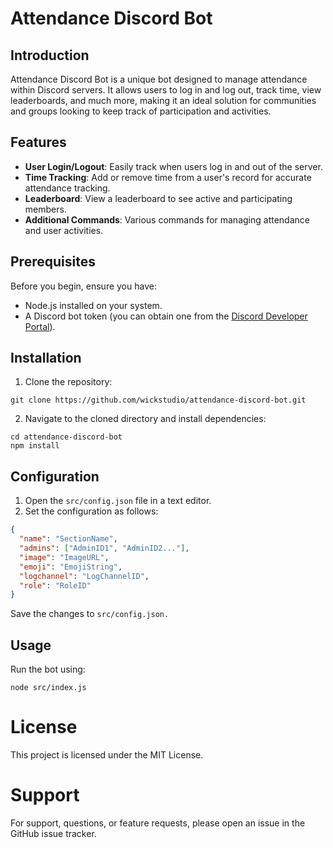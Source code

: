 # Attendance Discord Bot

## Introduction
Attendance Discord Bot is a unique bot designed to manage attendance within Discord servers. It allows users to log in and log out, track time, view leaderboards, and much more, making it an ideal solution for communities and groups looking to keep track of participation and activities.

## Features
- **User Login/Logout**: Easily track when users log in and out of the server.
- **Time Tracking**: Add or remove time from a user's record for accurate attendance tracking.
- **Leaderboard**: View a leaderboard to see active and participating members.
- **Additional Commands**: Various commands for managing attendance and user activities.

## Prerequisites
Before you begin, ensure you have:
- Node.js installed on your system.
- A Discord bot token (you can obtain one from the [Discord Developer Portal](https://discord.com/developers/applications)).

## Installation
1. Clone the repository:
```
git clone https://github.com/wickstudio/attendance-discord-bot.git
```
2. Navigate to the cloned directory and install dependencies:
```
cd attendance-discord-bot
npm install
```
## Configuration
1. Open the `src/config.json` file in a text editor.
2. Set the configuration as follows:
```json
{
  "name": "SectionName",
  "admins": ["AdminID1", "AdminID2..."],
  "image": "ImageURL",
  "emoji": "EmojiString",
  "logchannel": "LogChannelID",
  "role": "RoleID"
}
```
Save the changes to `src/config.json.`
## Usage
Run the bot using:
```
node src/index.js
```
# License
This project is licensed under the MIT License.

# Support
For support, questions, or feature requests, please open an issue in the GitHub issue tracker.
